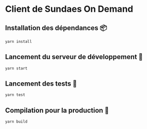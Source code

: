 # Client de Sundaes On Demand

## Installation des dépendances :package:

```sh
yarn install
```

## Lancement du serveur de développement :dash:

```sh
yarn start
```

## Lancement des tests :test_tube:

```sh
yarn test
```

## Compilation pour la production :rocket:

```sh
yarn build
```